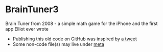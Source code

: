 # BrainTuner3

Brain Tuner from 2008 - a simple math game for the iPhone and the first app Elliot ever wrote

- Publishing this old code on GitHub was inspired by [a tweet](https://twitter.com/jasonbrennan/status/720768979783036928)
- Some non-code file(s) may live under [meta](meta)
